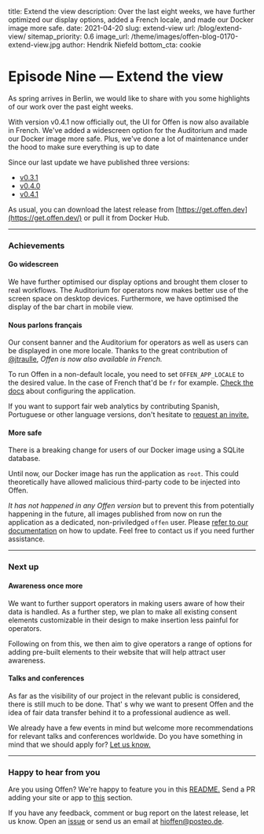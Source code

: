 title: Extend the view
description: Over the last eight weeks, we have further optimized our display options, added a French locale, and made our Docker image more safe.
date: 2021-04-20
slug: extend-view
url: /blog/extend-view/
sitemap_priority: 0.6
image_url: /theme/images/offen-blog-0170-extend-view.jpg
author: Hendrik Niefeld
bottom_cta: cookie

# Episode Nine — Extend the view

As spring arrives in Berlin, we would like to share with you some highlights of our work over the past eight weeks.

With version v0.4.1 now officially out, the UI for Offen is now also available in French. We've added a widescreen option for the Auditorium and made our Docker image more safe. Plus, we've done a lot of maintenance under the hood to make sure everything is up to date

Since our last update we have published three versions:

- [v0.3.1](https://github.com/offen/offen/releases/tag/v0.3.1)
- [v0.4.0](https://github.com/offen/offen/releases/tag/v0.4.0)
- [v0.4.1](https://github.com/offen/offen/releases/tag/v0.4.1)

As usual, you can download the latest release from [https://get.offen.dev](https://get.offen.dev/) or pull it from Docker Hub.

---

### Achievements

#### Go widescreen

We have further optimised our display options and brought them closer to real workflows. The Auditorium for operators now makes better use of the screen space on desktop devices. Furthermore, we have optimised the display of the bar chart in mobile view.

#### Nous parlons français

Our consent banner and the Auditorium for operators as well as users can be displayed in one more locale. Thanks to the great contribution of [@jtraulle](https://github.com/jtraulle), *Offen is now also available in French.*

To run Offen in a non-default locale, you need to set `OFFEN_APP_LOCALE` to the desired value. In the case of French that'd be `fr` for example. [Check the docs](https://docs.offen.dev/running-offen/configuring-the-application/#application) about configuring the application.

If you want to support fair web analytics by contributing Spanish, Portuguese or other language versions, don't hesitate to [request an invite.](mailto:hioffen@posteo.de)

#### More safe

There is a breaking change for users of our Docker image using a SQLite database.

Until now, our Docker image has run the application as `root`. This could theoretically have allowed malicious third-party code to be injected into Offen.

*It has not happened in any Offen version* but to prevent this from potentially happening in the future, all images published from now on run the application as a dedicated, non-priviledged `offen` user. Please [refer to our documentation](https://docs.offen.dev/running-offen/known-issues/#docker-based-deployment-stops-working-after-upgrading-to-v040-or-later) on how to update. Feel free to contact us if you need further assistance.

---

### Next up

#### Awareness once more

We want to further support operators in making users aware of how their data is handled. As a further step, we plan to make all existing consent elements customizable in their design to make insertion less painful for operators.

Following on from this, we then aim to give operators a range of options for adding pre-built elements to their website that will help attract user awareness.

#### Talks and conferences

As far as the visibility of our project in the relevant public is considered, there is still much to be done. That' s why we want to present Offen and the idea of fair data transfer behind it to a professional audience as well.

We already have a few events in mind but welcome more recommendations for relevant talks and conferences worldwide. Do you have something in mind that we should apply for? [Let us know.](mailto:hioffen@posteo.de)

---

### Happy to hear from you

Are you using Offen? We're happy to feature you in this [README.](https://github.com/offen/offen/blob/development/README.md) Send a PR adding your site or app to [this](https://github.com/offen/offen/blob/development/README.md#whos-using-offen) section.

If you have any feedback, comment or bug report on the latest release, let us know. Open an [issue](https://github.com/offen/offen/issues) or send us an email at [hioffen@posteo.de](mailto:hioffen@posteo.de).
